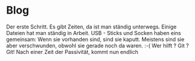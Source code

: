 # Blog
Der erste Schritt.
Es gibt Zeiten, da ist man ständig unterwegs.
Einige Dateien hat man ständig in Arbeit.
USB - Sticks und Socken haben eins gemeinsam:
Wenn sie vorhanden sind, sind sie kaputt.
Meistens sind sie aber verschwunden, obwohl sie gerade noch da waren. :-(
Wer hilft ?
Git ? 
Git!
Nach einer Zeit der Passivität, kommt nun endlich
